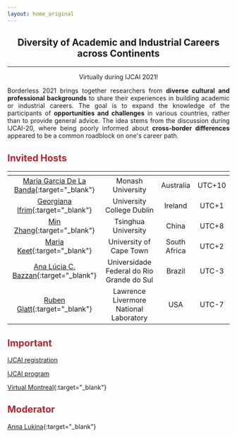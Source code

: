 ```yaml
---
layout: home_original
---
```


<div class="header">
	<h2>
	<center>Diversity of Academic and Industrial Careers across Continents</center>
	</h2>
	<hr class="small">
	<p><center>Virtually during IJCAI 2021!</center></p>
</div>

<style>
body {
text-align: justify}
</style>

Borderless 2021 brings together researchers from **diverse cultural and professional backgrounds** to share their experiences in building academic or industrial careers. The goal is to expand the knowledge of the participants of **opportunities and challenges** in various countries, rather than to provide general advice. The idea stems from the discussion during IJCAI-20, where being poorly informed about **cross-border differences** appeared to be a common roadblock on one's career path.

<div class="row">
<div class="col-md-9" markdown="1">

## <span style="color:#B8222E">Invited Hosts</span>

| <span class="text-nowrap"><i class="fa fa-id-badge fa-fw"></i> </span> |  <span class="text-nowrap"><i class="fa fa-university fa-fw"></i> </span> | <span class="text-nowrap"><i class="fa fa-map-marker fa-fw"></i> </span>| <span class="text-nowrap"><i class="fa fa-globe fa-fw"></i> </span> |
|:---------:|:----------:|:----------:|:----------:|
|[Maria Garcia De La Banda](https://research.monash.edu/en/persons/maria-garcia-de-la-banda){:target="_blank"} | Monash University | Australia | UTC+10 |
|[Georgiana Ifrim](https://www.insight-centre.org/our-team/georgiana-ifrim/){:target="_blank"} | University College Dublin | Ireland | UTC+1 |
|[Min Zhang](http://www.thuir.cn/group/~mzhang/){:target="_blank"} | Tsinghua University | China | UTC+8 |
|[Maria Keet](http://www.meteck.org/){:target="_blank"} | University of Cape Town | South Africa | UTC+2 |
|[Ana Lúcia C. Bazzan](https://www.inf.ufrgs.br/~bazzan/){:target="_blank"} | Universidade Federal do Rio Grande do Sul | Brazil | UTC-3 |
|[Ruben Glatt](http://www.cowhi.org/){:target="_blank"} | Lawrence Livermore National Laboratory | USA | UTC-7 |

</div>
<div class="col-md-3" markdown="1">

## <span style="color:#B8222E">Important</span>

[IJCAI registration](https://ijcai-21.org/registration-information/)

[IJCAI program](https://ijcai-21.org/diversity-and-inclusion-events/)

[<span class="text-nowrap"><i class="fa fa-map-marker fa-fw"></i> </span> Virtual Montreal](https://ijcai-21.org/venue/){:target="_blank"}
	
## <span style="color:#B8222E">Moderator</span>

[Anna Lukina](https://annalukina.com){:target="_blank"}

</div>
</div>
